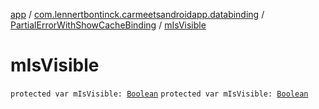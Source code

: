[app](../../index.md) / [com.lennertbontinck.carmeetsandroidapp.databinding](../index.md) / [PartialErrorWithShowCacheBinding](index.md) / [mIsVisible](./m-is-visible.md)

# mIsVisible

`protected var mIsVisible: `[`Boolean`](https://kotlinlang.org/api/latest/jvm/stdlib/kotlin/-boolean/index.html)
`protected var mIsVisible: `[`Boolean`](https://kotlinlang.org/api/latest/jvm/stdlib/kotlin/-boolean/index.html)